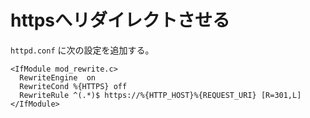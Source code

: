 # httpsへリダイレクトさせる

`httpd.conf` に次の設定を追加する。

```
<IfModule mod_rewrite.c>
  RewriteEngine  on
  RewriteCond %{HTTPS} off
  RewriteRule ^(.*)$ https://%{HTTP_HOST}%{REQUEST_URI} [R=301,L]
</IfModule>
```
